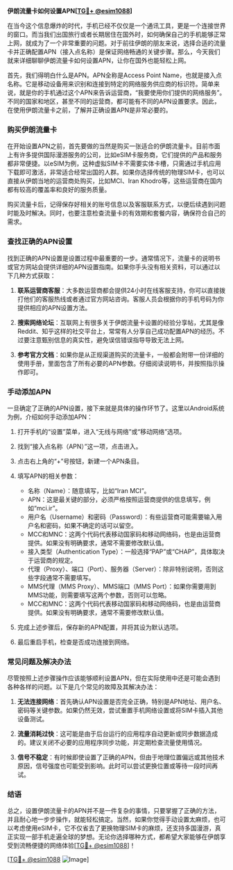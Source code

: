**伊朗流量卡如何设置APN[[TG💪+ @esim1088](https://t.me/s/esim1088)]**

在当今这个信息爆炸的时代，手机已经不仅仅是一个通讯工具，更是一个连接世界的窗口。而当我们出国旅行或者长期居住在国外时，如何确保自己的手机能够正常上网，就成为了一个非常重要的问题。对于前往伊朗的朋友来说，选择合适的流量卡并正确配置APN（接入点名称）是保证网络畅通的关键步骤。那么，今天我们就来详细聊聊伊朗流量卡如何设置APN，让你在国外也能轻松上网。

首先，我们得明白什么是APN。APN全称是Access Point Name，也就是接入点名称。它是移动设备用来识别和连接到特定的网络服务供应商的标识符。简单来说，就是你的手机通过这个APN来告诉运营商，“我要使用你们提供的网络服务”。不同的国家和地区，甚至不同的运营商，都可能有不同的APN设置要求。因此，在使用伊朗流量卡之前，了解并正确设置APN是非常必要的。

### **购买伊朗流量卡**
在开始设置APN之前，首先要做的当然是购买一张适合的伊朗流量卡。目前市面上有许多提供国际漫游服务的公司，比如eSIM卡服务商，它们提供的产品和服务都非常便捷。以eSIM为例，这种虚拟SIM卡不需要实体卡槽，只需通过手机应用下载即可激活，非常适合经常出国的人群。如果你选择传统的物理SIM卡，也可以直接从伊朗当地的运营商处购买，比如MCI、Iran Khodro等，这些运营商在国内都有较高的覆盖率和良好的服务质量。

购买流量卡后，记得保存好相关的账号信息以及客服联系方式，以便后续遇到问题时能及时解决。同时，也要注意检查流量卡的有效期和套餐内容，确保符合自己的需求。

### **查找正确的APN设置**
找到正确的APN设置是设置过程中最重要的一步。通常情况下，流量卡的说明书或官方网站会提供详细的APN设置指南。如果你手头没有相关资料，可以通过以下几种方式获取：

1. **联系运营商客服**：大多数运营商都会提供24小时在线客服支持，你可以直接拨打他们的客服热线或者通过官方网站咨询。客服人员会根据你的手机号码为你提供相应的APN设置方法。
   
2. **搜索网络论坛**：互联网上有很多关于伊朗流量卡设置的经验分享帖，尤其是像Reddit、知乎这样的社交平台上，常常有人分享自己成功配置APN的经历。不过要注意甄别信息的真实性，避免误信错误指导导致无法上网。

3. **参考官方文档**：如果你是从正规渠道购买的流量卡，一般都会附带一份详细的使用手册，里面包含了所有必要的APN参数。仔细阅读说明书，并按照指示操作即可。

### **手动添加APN**
一旦确定了正确的APN设置，接下来就是具体的操作环节了。这里以Android系统为例，介绍如何手动添加APN：

1. 打开手机的“设置”菜单，进入“无线与网络”或“移动网络”选项。
   
2. 找到“接入点名称（APN）”这一项，点击进入。
   
3. 点击右上角的“+”号按钮，新建一个APN条目。
   
4. 填写APN的相关参数：
   - 名称（Name）：随意填写，比如“Iran MCI”。
   - APN：这是最关键的部分，必须严格按照运营商提供的信息填写，例如“mci.ir”。
   - 用户名（Username）和密码（Password）：有些运营商可能需要输入用户名和密码，如果不确定的话可以留空。
   - MCC和MNC：这两个代码代表移动国家码和移动网络码，也是由运营商提供。如果没有明确要求，通常不需要修改默认值。
   - 接入类型（Authentication Type）：一般选择“PAP”或“CHAP”，具体取决于运营商的规定。
   - 代理（Proxy）、端口（Port）、服务器（Server）：除非特别说明，否则这些字段通常不需要填写。
   - MMS代理（MMS Proxy）、MMS端口（MMS Port）：如果你需要用到MMS功能，则需要填写这两个参数，否则可以忽略。
   - MCC和MNC：这两个代码代表移动国家码和移动网络码，也是由运营商提供。如果没有明确要求，通常不需要修改默认值。

5. 完成上述步骤后，保存新的APN配置，并将其设为默认选项。

6. 最后重启手机，检查是否成功连接到网络。

### **常见问题及解决办法**
尽管按照上述步骤操作应该能够顺利设置APN，但在实际使用中还是可能会遇到各种各样的问题。以下是几个常见的故障及其解决办法：

1. **无法连接网络**：首先确认APN设置是否完全正确，特别是APN地址、用户名、密码等关键参数。如果仍然无效，尝试重置手机网络设置或将SIM卡插入其他设备测试。

2. **流量消耗过快**：这可能是由于后台运行的应用程序自动更新或同步数据造成的。建议关闭不必要的应用程序同步功能，并定期检查流量使用情况。

3. **信号不稳定**：有时候即使设置了正确的APN，但由于地理位置偏远或其他技术原因，信号强度也可能受到影响。此时可以尝试更换位置或等待一段时间再试。

### **结语**
总之，设置伊朗流量卡的APN并不是一件复杂的事情，只要掌握了正确的方法，并且耐心地一步步操作，就能轻松搞定。当然，如果你觉得手动设置太麻烦，也可以考虑使用eSIM卡，它不仅省去了更换物理SIM卡的麻烦，还支持多国漫游，真正实现一部手机走遍全球的梦想。无论你选择哪种方式，都希望大家能够在伊朗享受到流畅便捷的网络体验[[TG💪+ @esim1088](https://t.me/s/esim1088)]！

[[TG💪+ @esim1088](https://t.me/s/esim1088) ![Image](https://i.postimg.cc/4NQfJmqS/Snipaste-2025-05-13-00-14-12.png)]